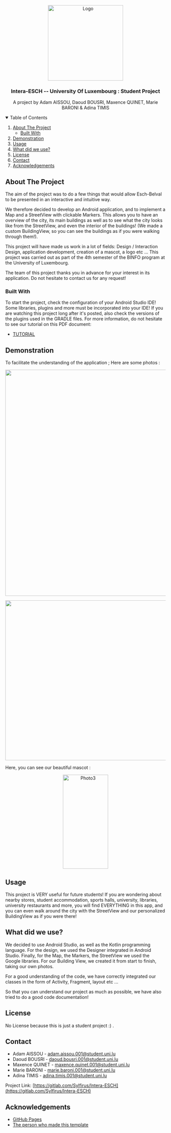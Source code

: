 <!--
*** This template come from : https://github.com/othneildrew/Best-README-Template#best-readme-template
-->



<!-- PROJECT LOGO -->
<p align="center">
    <img src="https://zupimages.net/up/21/19/smcy.png" alt="Logo" width="236" height="236" align="center">

  <h3 align="center">Intera-ESCH -- University Of Luxembourg : Student Project</h3>

  <p align="center">
    A project by Adam AISSOU, Daoud BOUSRI, Maxence QUINET, Marie BARONI & Adina TIMIS
  </p>
</p>



<!-- TABLE OF CONTENTS -->
<details open="open">
  <summary>Table of Contents</summary>
  <ol>
    <li>
      <a href="#about-the-project">About The Project</a>
      <ul>
        <li><a href="#built-with">Built With</a></li>
      </ul>
    </li>
    <li>
      <a href="#map">Demonstration</a>
    </li>
    <li><a href="#usage">Usage</a></li>
    <li><a href="#what-did-we-use?">What did we use?</a></li>
    <li><a href="#license">License</a></li>
    <li><a href="#contact">Contact</a></li>
    <li><a href="#acknowledgements">Acknowledgements</a></li>
  </ol>
</details>



<!-- ABOUT THE PROJECT -->
## About The Project

The aim of the project was to do a few things that would allow Esch-Belval to be presented in an interactive and intuitive way. 

We therefore decided to develop an Android application, and to implement a Map and a StreetView with clickable Markers.
This allows you to have an overview of the city, its main buildings as well as to see what the city looks like from the StreetView, and even the interior of the buildings!
(We made a custom BuildingView, so you can see the buildings as if you were walking through them!).

This project will have made us work in a lot of fields: Design / Interaction Design, application development, creation of a mascot, a logo etc ...
This project was carried out as part of the 4th semester of the BINFO program at the University of Luxembourg.

The team of this project thanks you in advance for your interest in its application. Do not hesitate to contact us for any request!

### Built With

To start the project, check the configuration of your Android Studio IDE!
Some libraries, plugins and more must be incorporated into your IDE! If you are watching this project long after it's posted, also check the versions of the plugins used in the GRADLE files.
For more information, do not hesitate to see our tutorial on this PDF document: 
* [TUTORIAL](liensPDFdocuments)


<!-- GETTING STARTED -->
## Demonstration

To facilitate the understanding of the application ; Here are some photos :
<p align="center">
    <img src="https://zupimages.net/up/21/19/h0jm.png" alt="Photo1" width="1170" height="707">
    </p>
<p align="center">
    <img src="https://zupimages.net/up/21/19/meox.png" alt="Photo2" width="1170" height="500">
    </p>
Here, you can see our beautiful mascot :
<p align="center">
    <img src="https://zupimages.net/up/21/19/bpz8.png" alt="Photo3" width="142" height="294">
    </p>

<!-- USAGE EXAMPLES -->
## Usage

This project is VERY useful for future students! 
If you are wondering about nearby stores, student accommodation, sports halls, university, libraries, university restaurants and more, you will find EVERYTHING in this app, and you can even walk around the city with the StreetView and our personalized BuildingView as if you were there!

<!-- CONTRIBUTING -->
## What did we use?

We decided to use Android Studio, as well as the Kotlin programming language.
For the design, we used the Designer integrated in Android Studio.
Finally, for the Map, the Markers, the StreetView we used the Google libraries.
For our Building View, we created it from start to finish, taking our own photos.

For a good understanding of the code, we have correctly integrated our classes in the form of Activity, Fragment, layout etc ...

So that you can understand our project as much as possible, we have also tried to do a good code documentation!



<!-- LICENSE -->
## License

No License because this is just a student project :) .



<!-- CONTACT -->
## Contact

* Adam AISSOU - [adam.aissou.001@student.uni.lu](adam.aissou.001@student.uni.lu)
* Daoud BOUSRI - [daoud.bousri.001@student.uni.lu](daoud.bousri.001@student.uni.lu)
* Maxence QUINET - [maxence.quinet.001@student.uni.lu](maxence.quinet.001@student.uni.lu)
* Marie BARONI - [marie.baroni.001@student.uni.lu](marie.baroni.001@student.uni.lu)
* Adina TIMIS - [adina.timis.001@student.uni.lu](adina.timis.001@student.uni.lu)

Project Link: [https://gitlab.com/Sylfirus/Intera-ESCH](https://gitlab.com/Sylfirus/Intera-ESCH)



<!-- ACKNOWLEDGEMENTS -->
## Acknowledgements
* [GitHub Pages](https://pages.github.com)
* [The person who made this template](https://github.com/othneildrew)

